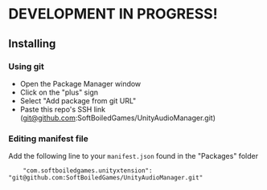 # DEVELOPMENT IN PROGRESS!

## Installing

### Using git

- Open the Package Manager window
- Click on the "plus" sign
- Select "Add package from git URL"
- Paste this repo's SSH link (git@github.com:SoftBoiledGames/UnityAudioManager.git)

### Editing manifest file

Add the following line to your `manifest.json` found in the "Packages" folder

`    "com.softboiledgames.unityxtension": "git@github.com:SoftBoiledGames/UnityAudioManager.git"`
